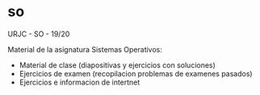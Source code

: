 # so
URJC - SO - 19/20

Material de la asignatura Sistemas Operativos:
- Material de clase (diapositivas y ejercicios con soluciones)
- Ejercicios de examen (recopilacion problemas de examenes pasados)
- Ejercicios e informacion de intertnet
